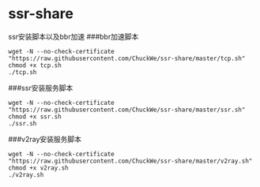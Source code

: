 # ssr-share
ssr安装脚本以及bbr加速
###bbr加速脚本
```shell
wget -N --no-check-certificate "https://raw.githubusercontent.com/ChuckWe/ssr-share/master/tcp.sh"
chmod +x tcp.sh
./tcp.sh
```
###ssr安装服务脚本
```shell
wget -N --no-check-certificate "https://raw.githubusercontent.com/ChuckWe/ssr-share/master/ssr.sh"
chmod +x ssr.sh
./ssr.sh
```

###v2ray安装服务脚本
```shell
wget -N --no-check-certificate "https://raw.githubusercontent.com/ChuckWe/ssr-share/master/v2ray.sh"
chmod +x v2ray.sh
./v2ray.sh
```
